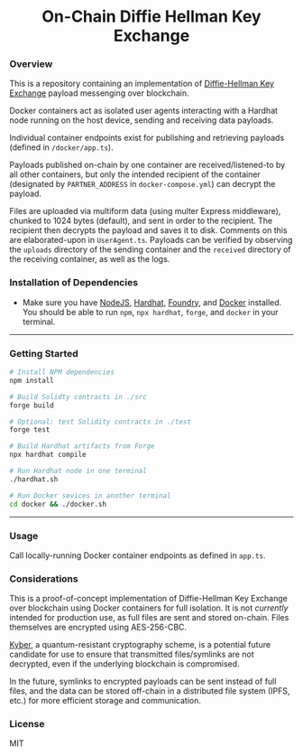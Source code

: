 # <h1 align="center"> On-Chain Diffie Hellman Key Exchange </h1>

### Overview

This is a repository containing an implementation of [Diffie-Hellman Key Exchange](https://en.wikipedia.org/wiki/Diffie%E2%80%93Hellman_key_exchange) payload messenging over blockchain.

Docker containers act as isolated user agents interacting with a Hardhat node running on the host device, sending and receiving data payloads. 

Individual container endpoints exist for publishing and retrieving payloads (defined in `/docker/app.ts`).

Payloads published on-chain by one container are received/listened-to by all other containers, but only the intended recipient of the container (designated by `PARTNER_ADDRESS` in `docker-compose.yml`) can decrypt the payload. 

Files are uploaded via multiform data (using multer Express middleware), chunked to 1024 bytes (default), and sent in order to the recipient. The recipient then decrypts the payload and saves it to disk. Comments on this are elaborated-upon in `UserAgent.ts`. Payloads can be verified by observing the `uploads` directory of the sending container and the `received` directory of the receiving container, as well as the logs.

### Installation of Dependencies

* Make sure you have [NodeJS](https://nodejs.org/en/), [Hardhat](https://hardhat.org/hardhat-runner/docs/getting-started#installation), [Foundry](https://book.getfoundry.sh/getting-started/installation), and [Docker](https://docs.docker.com/desktop/) installed. You should be able to run `npm`, `npx hardhat`, `forge`, and `docker` in your terminal.

--------

### Getting Started

```bash
# Install NPM dependencies
npm install

# Build Solidty contracts in ./src
forge build

# Optional: test Solidity contracts in ./test
forge test

# Build Hardhat artifacts from Forge
npx hardhat compile

# Run Hardhat node in one terminal
./hardhat.sh

# Run Docker sevices in another terminal
cd docker && ./docker.sh
```
--------

### Usage

Call locally-running Docker container endpoints as defined in `app.ts`.

### Considerations

This is a proof-of-concept implementation of Diffie-Hellman Key Exchange over blockchain using Docker containers for full isolation. It is not *currently* intended for production use, as full files are sent and stored on-chain. Files themselves are encrypted using AES-256-CBC.

[Kyber](https://github.com/fisherstevenk/crystals-kyber-ts), a quantum-resistant cryptography scheme, is a potential future candidate for use to ensure that transmitted files/symlinks are not decrypted, even if the underlying blockchain is compromised.

In the future, symlinks to encrypted payloads can be sent instead of full files, and the data can be stored off-chain in a distributed file system (IPFS, etc.) for more efficient storage and communication.
 
### License
MIT

